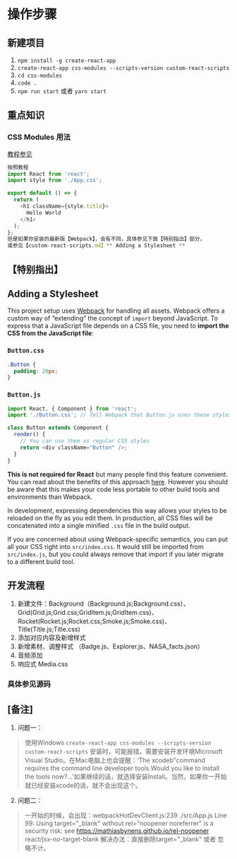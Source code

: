 # 操作步骤
## 新建项目
1. `npm install -g create-react-app`
2. `create-react-app css-modules --scripts-version custom-react-scripts`
3. `cd css-modules`
4. `code .`
5.  `npm run start` 或者 `yarn start`
## 重点知识
### CSS Modules 用法
[教程参见](http://www.ruanyifeng.com/blog/2016/06/css_modules.html)
```js
按照教程
import React from 'react';
import style from './App.css';

export default () => {
  return (
    <h1 className={style.title}>
      Hello World
    </h1>
  );
};
但是如果你安装的最新版【Webpack】，会有不同，具体参见下面【特别指出】部分，
或参见【custom-react-scripts.md】** Adding a Stylesheet **
```
## **【特别指出】**
## Adding a Stylesheet

This project setup uses [Webpack](https://webpack.github.io/) for handling all assets. Webpack offers a custom way of “extending” the concept of `import` beyond JavaScript. To express that a JavaScript file depends on a CSS file, you need to **import the CSS from the JavaScript file**:

### `Button.css`

```css
.Button {
  padding: 20px;
}
```

### `Button.js`

```js
import React, { Component } from 'react';
import './Button.css'; // Tell Webpack that Button.js uses these styles

class Button extends Component {
  render() {
    // You can use them as regular CSS styles
    return <div className="Button" />;
  }
}
```

**This is not required for React** but many people find this feature convenient. You can read about the benefits of this approach [here](https://medium.com/seek-ui-engineering/block-element-modifying-your-javascript-components-d7f99fcab52b). However you should be aware that this makes your code less portable to other build tools and environments than Webpack.

In development, expressing dependencies this way allows your styles to be reloaded on the fly as you edit them. In production, all CSS files will be concatenated into a single minified `.css` file in the build output.

If you are concerned about using Webpack-specific semantics, you can put all your CSS right into `src/index.css`. It would still be imported from `src/index.js`, but you could always remove that import if you later migrate to a different build tool.

## 开发流程
1. 新建文件：Background（Background.js;Background.css）、Grid(Grid.js;Grid.css;GridItem.js;GridItem.css)、Rocket(Rocket.js;Rocket.css;Smoke.js;Smoke.css)、Title(Title.js;Title.css)
2. 添加对应内容及新增样式
3. 新增素材、调整样式 （Badge.js、Explorer.js、NASA_facts.json）
4. 音频添加
5. 响应式 Media.css
### 具体参见源码

## [**备注**]
1. 问题一：
> 使用Windows `create-react-app css-modules --scripts-version custom-react-scripts` 安装时，可能报错，需要安装开发环境Microsoft Visual Studio。在Mac电脑上也会提醒：‘The xcodeb"command requires the command line developer tools.Would you like to install the tools now?...’如果继续的话，就选择安装Install。当然，如果你一开始就已经安装xcode的话，就不会出现这个。
2. 问题二：
> 一开始的时候，会出现：webpackHotDevClient.js:239 ./src/App.js
  Line 99:  Using target="_blank" without rel="noopener noreferrer" is a security risk: see https://mathiasbynens.github.io/rel-noopener  react/jsx-no-target-blank
解决办法：直接删除target="_blank" 或者 忽略不计。
